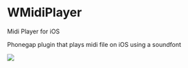 # WMidiPlayer
Midi Player for iOS

Phonegap plugin that plays midi file on iOS using a soundfont

![](https://github.com/wiirlock/WMidiPlayer/blob/master/Снимок%20экрана%202016-05-29%20в%2020.38.54.png)
